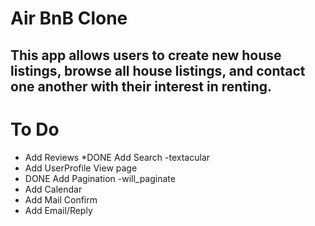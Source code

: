 # Air BnB Clone

## This app allows users to create new house listings, browse all house listings, and contact one another with their interest in renting.


# To Do
* Add Reviews
*DONE Add Search -textacular
* Add UserProfile View page
* DONE Add Pagination -will_paginate
* Add Calendar
* Add Mail Confirm
* Add Email/Reply
